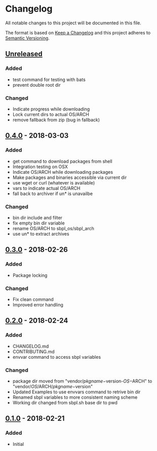 # Changelog
All notable changes to this project will be documented in this file.

The format is based on [Keep a Changelog](http://keepachangelog.com/en/1.0.0/)
and this project adheres to [Semantic Versioning](http://semver.org/spec/v2.0.0.html).

## [Unreleased]
### Added
- test command for testing with bats
- prevent double root dir
### Changed
- Indicate progress while downloading
- Lock current dirs to actual OS/ARCH
- remove fallback from zip (bug in fallback)

## [0.4.0] - 2018-03-03
### Added
- get command to download packages from shell
- Integration testing on OSX
- Indicate OS/ARCH while downloading packages
- Make packages and binaries accessible via current dir
- use wget or curl (whatever is available)
- vars to indicate actual OS/ARCH
- fall back to archiver if un* is unavailbe
### Changed
- bin dir include and filter
- fix empty bin dir variable
- rename OS/ARCH to sbpl_os/sbpl_arch
- use un* to extract archives

## [0.3.0] - 2018-02-26
### Added
- Package locking
### Changed
- Fix clean command
- Improved error handling

## [0.2.0] - 2018-02-24
### Added
- CHANGELOG.md
- CONTRIBUTING.md
- envvar command to access sbpl variables
### Changed
- package dir moved from "vendor/$pkgname-$version-$OS-$ARCH" to "vendor/$OS/$ARCH/$pkgname-$version"
- Updated Examples to use envvars command to retrive bin dir 
- Renamed sbpl variables to more consistent naming scheme
- Working dir changed from sbpl.sh base dir to pwd

## [0.1.0] - 2018-02-21
### Added
- Initial

[Unreleased]: https://github.com/octocraft/sbpl/compare/master...v0.4.0
[0.4.0]: https://github.com/octocraft/sbpl/compare/v0.3.0...v0.4.0
[0.3.0]: https://github.com/octocraft/sbpl/compare/v0.2.0...v0.3.0
[0.2.0]: https://github.com/octocraft/sbpl/compare/v0.1.0...v0.2.0
[0.1.0]: https://github.com/octocraft/sbpl/tree/v0.1.0
